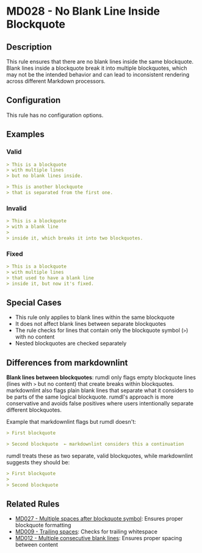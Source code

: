 # MD028 - No Blank Line Inside Blockquote

## Description

This rule ensures that there are no blank lines inside the same blockquote. Blank lines inside a blockquote
break it into multiple blockquotes, which may not be the intended behavior and can lead to inconsistent
rendering across different Markdown processors.

## Configuration

This rule has no configuration options.

<!-- rumdl-disable MD028 -->
## Examples

### Valid

```markdown
> This is a blockquote
> with multiple lines
> but no blank lines inside.

> This is another blockquote
> that is separated from the first one.
```

### Invalid

```markdown
> This is a blockquote
> with a blank line
>
> inside it, which breaks it into two blockquotes.
```

### Fixed

```markdown
> This is a blockquote
> with multiple lines
> that used to have a blank line
> inside it, but now it's fixed.
```
<!-- rumdl-enable MD028 -->

## Special Cases

- This rule only applies to blank lines within the same blockquote
- It does not affect blank lines between separate blockquotes
- The rule checks for lines that contain only the blockquote symbol (`>`) with no content
- Nested blockquotes are checked separately

## Differences from markdownlint

**Blank lines between blockquotes**: rumdl only flags empty blockquote lines (lines with `>` but no content) that create breaks within blockquotes. markdownlint also flags plain blank lines that separate what it considers to be parts of the same logical blockquote. rumdl's approach is more conservative and avoids false positives where users intentionally separate different blockquotes.

Example that markdownlint flags but rumdl doesn't:

<!-- rumdl-disable MD028 -->
```markdown
> First blockquote

> Second blockquote  ← markdownlint considers this a continuation
```

rumdl treats these as two separate, valid blockquotes, while markdownlint suggests they should be:
```markdown
> First blockquote
>
> Second blockquote
```
<!-- rumdl-enable MD028 -->

## Related Rules

- [MD027 - Multiple spaces after blockquote symbol](md027.md): Ensures proper blockquote formatting
- [MD009 - Trailing spaces](md009.md): Checks for trailing whitespace
- [MD012 - Multiple consecutive blank lines](md012.md): Ensures proper spacing between content
